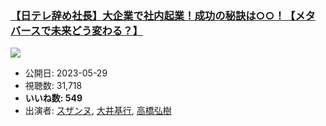 ### [【日テレ辞め社長】大企業で社内起業！成功の秘訣は○○！【メタバースで未来どう変わる？】](https://www.youtube.com/watch?v=HHxquHQmmsQ)
[![](https://img.youtube.com/vi/HHxquHQmmsQ/hqdefault.jpg)](https://www.youtube.com/watch?v=HHxquHQmmsQ)
-   公開日: 2023-05-29
-   視聴数: 31,718
-   **いいね数: 549**
-   出演者: [スザンヌ](/rehacq_fan/people/スザンヌ "wikilink"), [大井基行](/rehacq_fan/people/大井基行 "wikilink"), [高橋弘樹](/rehacq_fan/people/高橋弘樹 "wikilink")
